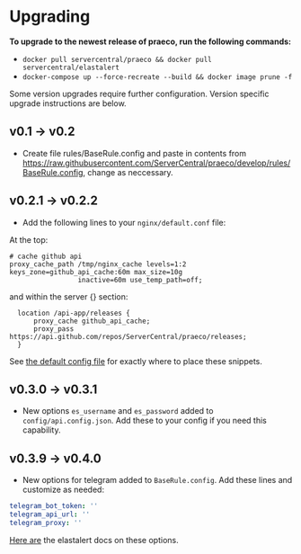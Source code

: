 # Upgrading

**To upgrade to the newest release of praeco, run the following commands:**

- `docker pull servercentral/praeco && docker pull servercentral/elastalert`
- `docker-compose up --force-recreate --build && docker image prune -f`

Some version upgrades require further configuration. Version specific upgrade instructions are below.

## v0.1 -> v0.2

- Create file rules/BaseRule.config and paste in contents from https://raw.githubusercontent.com/ServerCentral/praeco/develop/rules/BaseRule.config, change as neccessary.

## v0.2.1 -> v0.2.2

- Add the following lines to your `nginx/default.conf` file:

At the top:

```
# cache github api
proxy_cache_path /tmp/nginx_cache levels=1:2 keys_zone=github_api_cache:60m max_size=10g
                 inactive=60m use_temp_path=off;
```

and within the server {} section:

```
  location /api-app/releases {
      proxy_cache github_api_cache;
      proxy_pass https://api.github.com/repos/ServerCentral/praeco/releases;
  }
```

See [the default config file](https://github.com/ServerCentral/praeco/blob/master/nginx_config/default.conf) for exactly where to place these snippets.

## v0.3.0 -> v0.3.1

- New options `es_username` and `es_password` added to `config/api.config.json`. Add these to your config if you need this capability.

## v0.3.9 -> v0.4.0

- New options for telegram added to `BaseRule.config`. Add these lines and customize as needed:
```yaml
telegram_bot_token: ''
telegram_api_url: ''
telegram_proxy: ''
```
[Here are](https://elastalert.readthedocs.io/en/latest/ruletypes.html#telegram) the elastalert docs on these options.